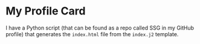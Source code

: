 # My Profile Card

I have a Python script (that can be found as a repo called SSG in my GitHub profile) that generates the `index.html` file from the `index.j2` template.
